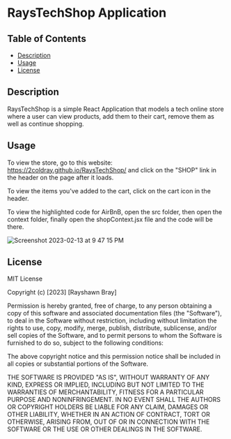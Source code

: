 # RaysTechShop Application

## Table of Contents

* [Description](#description)
* [Usage](#usage)
* [License](#license)

## Description

RaysTechShop is a simple React Application that models a tech online store where a user can view products, add them to their cart, remove them as well as continue shopping.

## Usage

To view the store, go to this website: https://2coldray.github.io/RaysTechShop/ and click on the "SHOP" link in the header on the page after it loads.

To view the items you've added to the cart, click on the cart icon in the header.

To view the highlighted code for AirBnB, open the src folder, then open the context folder, finally open the shopContext.jsx file and the code will be there.

![Screenshot 2023-02-13 at 9 47 15 PM](https://user-images.githubusercontent.com/60899926/218627096-577e0262-23cd-4a74-b264-64dd48d99811.png)


## License
MIT License

Copyright (c) [2023] [Rayshawn Bray]

Permission is hereby granted, free of charge, to any person obtaining a copy
of this software and associated documentation files (the "Software"), to deal
in the Software without restriction, including without limitation the rights
to use, copy, modify, merge, publish, distribute, sublicense, and/or sell
copies of the Software, and to permit persons to whom the Software is
furnished to do so, subject to the following conditions:

The above copyright notice and this permission notice shall be included in all
copies or substantial portions of the Software.

THE SOFTWARE IS PROVIDED "AS IS", WITHOUT WARRANTY OF ANY KIND, EXPRESS OR
IMPLIED, INCLUDING BUT NOT LIMITED TO THE WARRANTIES OF MERCHANTABILITY,
FITNESS FOR A PARTICULAR PURPOSE AND NONINFRINGEMENT. IN NO EVENT SHALL THE
AUTHORS OR COPYRIGHT HOLDERS BE LIABLE FOR ANY CLAIM, DAMAGES OR OTHER
LIABILITY, WHETHER IN AN ACTION OF CONTRACT, TORT OR OTHERWISE, ARISING FROM,
OUT OF OR IN CONNECTION WITH THE SOFTWARE OR THE USE OR OTHER DEALINGS IN THE
SOFTWARE.
